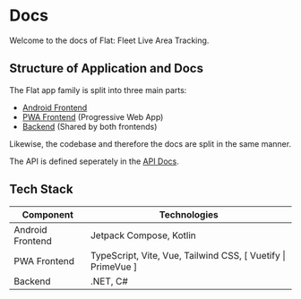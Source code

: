 # Docs

Welcome to the docs of Flat: Fleet Live Area Tracking.

## Structure of Application and Docs

The Flat app family is split into three main parts:

-   [Android Frontend](/docs/frontend-android/README.md)
-   [PWA Frontend](/docs/frontend-pwa/README.md) (Progressive Web App)
-   [Backend](/docs/backend/README.md) (Shared by both frontends)

Likewise, the codebase and therefore the docs are split in the same manner.

The API is defined seperately in the [API Docs](/docs/api.md).

## Tech Stack

| Component        | Technologies                                                 |
| ---------------- | ------------------------------------------------------------ |
| Android Frontend | Jetpack Compose, Kotlin                                      |
| PWA Frontend     | TypeScript, Vite, Vue, Tailwind CSS, [ Vuetify \| PrimeVue ] |
| Backend          | .NET, C#                                                     |
